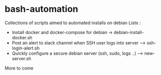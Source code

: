 # bash-automation

Collections of scripts aimed to automated installs on debian
Lists :

- Install docker and docker-compose for debian -> debian-install-docker.sh
- Post an alert to slack channel when SSH user logs into server --> ssh-login-alert.sh
- Quickly configure a secure debian server (ssh, sudo, logs ..) --> new-server.sh

More to come
